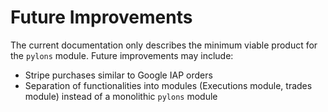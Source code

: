 <!--
order: 6
-->

# Future Improvements

The current documentation only describes the minimum viable product for the `pylons` module. Future improvements may include:
- Stripe purchases similar to Google IAP orders
- Separation of functionalities into modules (Executions module, trades module) instead of a monolithic `pylons` module
